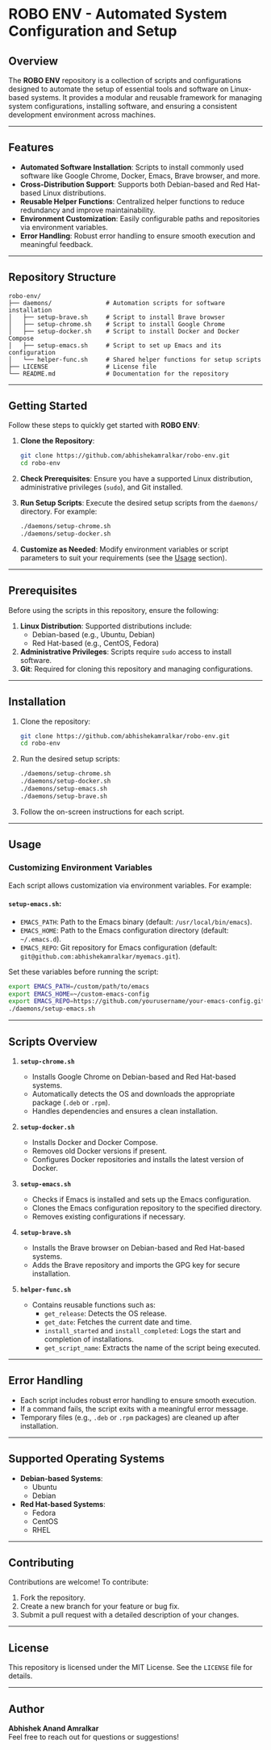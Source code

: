 # ROBO ENV - Automated System Configuration and Setup

## Overview
The **ROBO ENV** repository is a collection of scripts and configurations designed to automate the setup of essential tools and software on Linux-based systems. It provides a modular and reusable framework for managing system configurations, installing software, and ensuring a consistent development environment across machines.

---

## Features
- **Automated Software Installation**: Scripts to install commonly used software like Google Chrome, Docker, Emacs, Brave browser, and more.
- **Cross-Distribution Support**: Supports both Debian-based and Red Hat-based Linux distributions.
- **Reusable Helper Functions**: Centralized helper functions to reduce redundancy and improve maintainability.
- **Environment Customization**: Easily configurable paths and repositories via environment variables.
- **Error Handling**: Robust error handling to ensure smooth execution and meaningful feedback.

---

## Repository Structure
```plaintext
robo-env/
├── daemons/               # Automation scripts for software installation
│   ├── setup-brave.sh     # Script to install Brave browser
│   ├── setup-chrome.sh    # Script to install Google Chrome
│   ├── setup-docker.sh    # Script to install Docker and Docker Compose
│   ├── setup-emacs.sh     # Script to set up Emacs and its configuration
│   └── helper-func.sh     # Shared helper functions for setup scripts
├── LICENSE                # License file
└── README.md              # Documentation for the repository
```

---

## Getting Started

Follow these steps to quickly get started with **ROBO ENV**:

1. **Clone the Repository**:
   ```bash
   git clone https://github.com/abhishekamralkar/robo-env.git
   cd robo-env
   ```

2. **Check Prerequisites**:
   Ensure you have a supported Linux distribution, administrative privileges (`sudo`), and Git installed.

3. **Run Setup Scripts**:
   Execute the desired setup scripts from the `daemons/` directory. For example:
   ```bash
   ./daemons/setup-chrome.sh
   ./daemons/setup-docker.sh
   ```

4. **Customize as Needed**:
   Modify environment variables or script parameters to suit your requirements (see the [Usage](#usage) section).

---

## Prerequisites
Before using the scripts in this repository, ensure the following:

1. **Linux Distribution**: Supported distributions include:
   - Debian-based (e.g., Ubuntu, Debian)
   - Red Hat-based (e.g., CentOS, Fedora)
2. **Administrative Privileges**: Scripts require `sudo` access to install software.
3. **Git**: Required for cloning this repository and managing configurations.

---

## Installation

1. Clone the repository:
   ```bash
   git clone https://github.com/abhishekamralkar/robo-env.git
   cd robo-env
   ```

2. Run the desired setup scripts:
   ```bash
   ./daemons/setup-chrome.sh
   ./daemons/setup-docker.sh
   ./daemons/setup-emacs.sh
   ./daemons/setup-brave.sh
   ```

3. Follow the on-screen instructions for each script.

---

## Usage

### Customizing Environment Variables
Each script allows customization via environment variables. For example:

#### `setup-emacs.sh`:
- `EMACS_PATH`: Path to the Emacs binary (default: `/usr/local/bin/emacs`).
- `EMACS_HOME`: Path to the Emacs configuration directory (default: `~/.emacs.d`).
- `EMACS_REPO`: Git repository for Emacs configuration (default: `git@github.com:abhishekamralkar/myemacs.git`).

Set these variables before running the script:
```bash
export EMACS_PATH=/custom/path/to/emacs
export EMACS_HOME=~/custom-emacs-config
export EMACS_REPO=https://github.com/yourusername/your-emacs-config.git
./daemons/setup-emacs.sh
```

---

## Scripts Overview

1. **`setup-chrome.sh`**
   - Installs Google Chrome on Debian-based and Red Hat-based systems.
   - Automatically detects the OS and downloads the appropriate package (`.deb` or `.rpm`).
   - Handles dependencies and ensures a clean installation.

2. **`setup-docker.sh`**
   - Installs Docker and Docker Compose.
   - Removes old Docker versions if present.
   - Configures Docker repositories and installs the latest version of Docker.

3. **`setup-emacs.sh`**
   - Checks if Emacs is installed and sets up the Emacs configuration.
   - Clones the Emacs configuration repository to the specified directory.
   - Removes existing configurations if necessary.

4. **`setup-brave.sh`**
   - Installs the Brave browser on Debian-based and Red Hat-based systems.
   - Adds the Brave repository and imports the GPG key for secure installation.

5. **`helper-func.sh`**
   - Contains reusable functions such as:
     - `get_release`: Detects the OS release.
     - `get_date`: Fetches the current date and time.
     - `install_started` and `install_completed`: Logs the start and completion of installations.
     - `get_script_name`: Extracts the name of the script being executed.

---

## Error Handling
- Each script includes robust error handling to ensure smooth execution.
- If a command fails, the script exits with a meaningful error message.
- Temporary files (e.g., `.deb` or `.rpm` packages) are cleaned up after installation.

---

## Supported Operating Systems
- **Debian-based Systems**:
  - Ubuntu
  - Debian
- **Red Hat-based Systems**:
  - Fedora
  - CentOS
  - RHEL

---

## Contributing
Contributions are welcome! To contribute:

1. Fork the repository.
2. Create a new branch for your feature or bug fix.
3. Submit a pull request with a detailed description of your changes.

---

## License
This repository is licensed under the MIT License. See the `LICENSE` file for details.

---

## Author
**Abhishek Anand Amralkar**  
Feel free to reach out for questions or suggestions!

